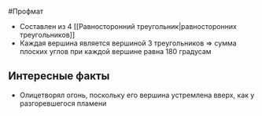 #Профмат 
- Составлен из 4 [[Равносторонний треугольник|равносторонних треугольников]]
- Каждая вершина является вершиной 3 треугольников => сумма плоских углов при каждой вершине равна 180 градусам 
## Интересные факты 
- Олицетворял огонь, поскольку его вершина устремлена вверх, как у разгоревшегося пламени 